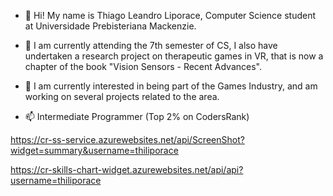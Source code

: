 - 👋 Hi! My name is Thiago Leandro Liporace, Computer Science student at Universidade Prebisteriana Mackenzie.

- 👀 I am currently attending the 7th semester of CS, I also have undertaken a research project on therapeutic games in VR, that is now a chapter of the book "Vision Sensors - Recent Advances".

- 🌱 I am currently interested in being part of the Games Industry, and am working on several projects related to the area.

- 📫 Intermediate Programmer (Top 2% on CodersRank)

https://cr-ss-service.azurewebsites.net/api/ScreenShot?widget=summary&username=thiliporace

https://cr-skills-chart-widget.azurewebsites.net/api/api?username=thiliporace
<!---
thiliporace/thiliporace is a ✨ special ✨ repository because its `README.md` (this file) appears on your GitHub profile.
You can click the Preview link to take a look at your changes.
--->
